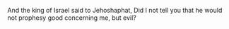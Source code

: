 And the king of Israel said to Jehoshaphat, Did I not tell you that he would not prophesy good concerning me, but evil?
